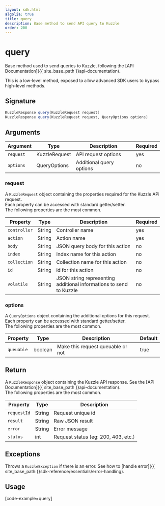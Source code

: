 ```yaml
---
layout: sdk.html
algolia: true
title: query
description: Base method to send API query to Kuzzle
order: 200
---
```


# query

Base method used to send queries to Kuzzle, following the [API Documentation]({{ site_base_path }}api-documentation).

<div class="alert alert-warning">
This is a low-level method, exposed to allow advanced SDK users to bypass high-level methods.
</div>

## Signature
```java
KuzzleResponse query(KuzzleRequest request)
KuzzleResponse query(KuzzleRequest request, QueryOptions options)
```

## Arguments

| Argument | Type | Description | Required |
|--------|------|-------------|------------ |
| `request` | KuzzleRequest | API request options | yes |
| `options` | QueryOptions | Additional query options | no |


### __request__

A `KuzzleRequest` object containing the properties required for the Kuzzle API request.  
Each property can be accessed with standard getter/setter.  
The following properties are the most common.  

| Property | Type    | Description  | Required |
| -------- | ------- | ------------ | -------- |
| `controller` | String | Controller name | yes |
| `action` | String | Action name | yes |
| `body` | String | JSON query body for this action | no |
| `index` | String | Index name for this action | no |
| `collection` | String | Collection name for this action | no |
| `id` | String | id for this action | no |
| `volatile` | String | JSON string representing additional informations to send to Kuzzle | no |

### __options__

A `QueryOptions` object containing the additional options for this request.  
Each property can be accessed with standard getter/setter.  
The following properties are the most common.  

| Property | Type    | Description                       | Default |
| -------- | ------- | --------------------------------- | ------- |
| `queuable` | boolean | Make this request queuable or not | true  |

## Return

A `KuzzleResponse` object containing the Kuzzle API response. See the [API Documentation]({{ site_base_path }}api-documentation).  
The following properties are the most common.  

| Property | Type    | Description                       |
| -------- | ------- | --------------------------------- |
| `requestId` | String | Request unique id |
| `result` | String | Raw JSON result |
| `error` | String | Error message |
| `status` | int | Request status (eg: 200, 403, etc.) |

## Exceptions

Throws a `KuzzleException` if there is an error. See how to [handle error]({{ site_base_path }}sdk-reference/essentials/error-handling).

## Usage

[code-example=query]

